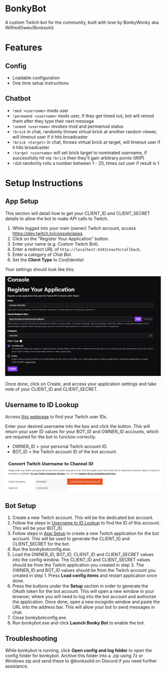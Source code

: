 # BonkyBot
A custom Twitch bot for the community, built with love by BonkyWonky aka WilfredOwen/Bonksolid.

# Features

## Config
* Loadable configuration
* One time setup instructions
## Chatbot
* `!mod <username>` mods user
* `!permamod <username>` mods user, if they get timed out, bot will remod them after they type their next message
* `!unmod <username>` revokes mod and permamod status
* `!brick` in chat, randomly throws virtual brick at another random viewer, will timeout user if it hits broadcaster
* `!brick <target>` in chat, throws virtual brick at target, will timeout user if it hits broadcaster
* `!target <username>` will set brick target to nominated username, if successfully hit via `!brick` then they'll gain arbitrary points (WIP)
* `!d20` randomly rolls a number between 1 - 20, times out user if result is 1

# Setup Instructions
## App Setup
This section will detail how to get your CLIENT_ID and CLIENT_SECRET details to allow the bot to make API calls to Twitch.

1. While logged into your main (owner) Twitch account, access https://dev.twitch.tv/console/apps.
2. Click on the "Register Your Application" button.
3. Enter your name (e.g. Custom Twitch Bot).
4. Enter a redirect URL of `http://localhost:4343/oauth/callback`.
5. Enter a category of *Chat Bot*.
6. Set the **Client Type** to *Confidential*.

Your settings should look like this:

![Registering an application in Twitch Dev](docs/twitchappregister.png)

Once done, click on Create, and access your application settings and take note of your CLIENT_ID and CLIENT_SECRET.

## Username to ID Lookup
Access [this webpage](https://www.streamweasels.com/tools/convert-twitch-username-to-user-id/) to find your Twitch user IDs.

Enter your desired username into the box and click the button. This will return your user ID values for your BOT_ID and OWNER_ID accounts, which are required for the bot to function correctly.

* OWNER_ID = your personal Twitch account ID.
* BOT_ID = the Twitch account ID of the bot account.

![Image of the username to ID lookup tool](docs/convertusernametoid.png)

## Bot Setup

1. Create a new Twitch account. This will be the dedicated bot account. 
2. Follow the steps in [Username to ID Lookup](#username-to-id-lookup) to find the ID of this account. This will be your BOT_ID.
3. Follow steps in [App Setup](#app-setup) to create a new Twitch application for the bot account. This will be used to generate the CLIENT_ID and CLIENT_SECRET for the bot.
4. Run the bonkybotconfig.exe.
5. Load the OWNER_ID, BOT_ID, CLIENT_ID and CLIENT_SECRET values into the config window. The CLIENT_ID and CLIENT_SECRET values should be from the Twitch application you created in step 3. The OWNER_ID and BOT_ID values should be from the Twitch account you created in step 1. Press **Load config items** and restart application once done.
6. Press the buttons under the **Setup** section in order to generate the OAuth token for the bot account. This will open a new window in your browser, where you will need to log into the bot account and authorize the application. Once done, open a new incognito window and paste the URL into the address bar. This will allow your bot to send messages in chat.
7. Close bonkybotconfig.exe.
8. Run bonkybot.exe and click **Launch Bonky Bot** to enable the bot.

## Troubleshooting

While bonkybot is running, click **Open config and log folder** to open the config folder for bonkybot. Archive this folder into a .zip using 7z or Windows zip and send these to @bonksolid on Discord if you need further assistance.